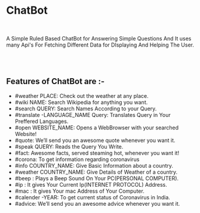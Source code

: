 <h1>ChatBot</h1><br>
<p>A Simple Ruled Based ChatBot for Answering Simple Questions And It uses many Api's For Fetching Different Data for DIsplaying And Helping The User.<p><br><br>
<h2>Features of ChatBot are :-</h2>

<ul>
  <li> #weather PLACE: Check out the weather at any place.</li>
  
 <li> #wiki NAME: Search Wikipedia for anything you want. </li>

<li> #search QUERY: Search Names According to your Query.</li>

<li> #translate -LANGUAGE_NAME Query: Translates Query in Your Preffered Languages.</li>

<li> #open WEBSITE_NAME: Opens a WebBrowser with your searched Website!</li>

<li> #quote: We’ll send you an awesome quote whenever you want it.</li>

<li> #speak QUERY: Reads the Query You Write.</li>

<li> #fact: Awesome facts, served steaming hot, whenever you want it!</li>

 <li> #corona: To get information regarding coronavirus </li>

<li> #info COUNTRY_NAME: Give Basic Information about a country.</li>

<li> #weather COUNTRY_NAME: Give Details of Weather of a country.</li>

<li> #beep : Plays a Beep Sound On Your PC(PERSONAL COMPUTER). </li>

<li> #ip : It gives Your Current Ip(INTERNET PROTOCOL) Address. </li>

<li> #mac : It gives Your mac Address of Your Computer.</li>

 <li> #calender -YEAR: To get current status of Coronavirus in India.</li>

<li> #advice: We’ll send you an awesome advice whenever you want it.</li>

  </ul>
